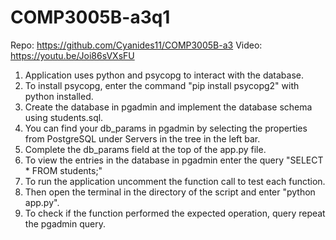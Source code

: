 # COMP3005B-a3q1

Repo: https://github.com/Cyanides11/COMP3005B-a3
Video: https://youtu.be/Joi86sVXsFU

1. Application uses python and psycopg to interact with the database.
2. To install psycopg, enter the command "pip install psycopg2" with python installed.
3. Create the database in pgadmin and implement the database schema using students.sql.
4. You can find your db_params in pgadmin by selecting the properties from PostgreSQL under Servers in the tree in the left bar.
5. Complete the db_params field at the top of the app.py file.
6. To view the entries in the database in pgadmin enter the query "SELECT * FROM students;"
7. To run the application uncomment the function call to test each function.
8. Then open the terminal in the directory of the script and enter "python app.py".
9. To check if the function performed the expected operation, query repeat the pgadmin query.
